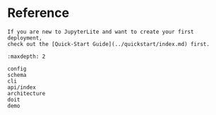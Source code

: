 # Reference

```{note}
If you are new to JupyterLite and want to create your first deployment,
check out the [Quick-Start Guide](../quickstart/index.md) first.
```

```{toctree}
:maxdepth: 2

config
schema
cli
api/index
architecture
doit
demo
```
